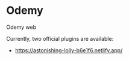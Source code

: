 # Odemy

Odemy web

Currently, two official plugins are available:

- https://astonishing-lolly-b6e1f6.netlify.app/
